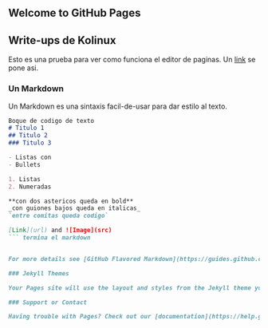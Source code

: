 ## Welcome to GitHub Pages
## Write-ups de Kolinux

Esto es una prueba para ver como funciona el editor de paginas.
Un [link](http://google.com) se pone asi.

### Un Markdown
Un Markdown es una sintaxis facil-de-usar para dar estilo al texto. 

```markdown
Boque de codigo de texto
# Titulo 1
## Titulo 2
### Titulo 3

- Listas con
- Bullets

1. Listas
2. Numeradas

**con dos astericos queda en bold** 
_con guiones bajos queda en italicas_
`entre comitas queda codigo`

[Link](url) and ![Image](src)
``` termina el markdown


For more details see [GitHub Flavored Markdown](https://guides.github.com/features/mastering-markdown/).

### Jekyll Themes

Your Pages site will use the layout and styles from the Jekyll theme you have selected in your [repository settings](https://github.com/coliqui/writeups/settings). The name of this theme is saved in the Jekyll `_config.yml` configuration file.

### Support or Contact

Having trouble with Pages? Check out our [documentation](https://help.github.com/categories/github-pages-basics/) or [contact support](https://github.com/contact) and we’ll help you sort it out.
